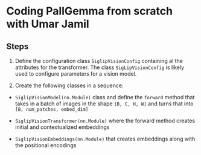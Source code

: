# Coding PalIGemma from scratch with Umar Jamil
## Steps
1. Define the configuration class `SiglipVisionConfig` containing al the attributes for the transformer. The class `SigLipVisionConfig` is likely used to configure parameters for a vision model. 

2. Create the following classes in a sequence:
-  `SiglipVisionModel(nn.Module)` class and define the `forward` method that takes in a batch of images in the shape `[B, C, H, W]` and turns that into `[B, num_patches, embed_dim]`

- `SiglipVisionTransformer(nn.Module)` where the forward method creates initial and contextualized embeddings

- `SiglipVisionEmbeddings(nn.Module)` that creates embeddings along with the positional encodings